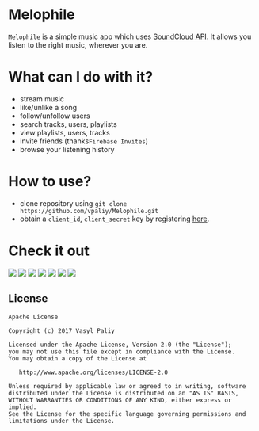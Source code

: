# Melophile

`Melophile` is a simple music app which uses [SoundCloud API](https://soundcloud.com/stream).
It allows you listen to the right music, wherever you are. 

# What can I do with it? #
- stream music
- like/unlike a song
- follow/unfollow users
- search tracks, users, playlists
- view playlists, users, tracks 
- invite friends (thanks`Firebase Invites`)
- browse your listening history


# How to use? #
- clone repository using `git clone https://github.com/vpaliy/Melophile.git`
- obtain a `client_id`, `client_secret` key by registering [here](https://developers.soundcloud.com/docs/api/reference).

# Check it out #

![](https://github.com/vpaliyX/CasptoneProject/blob/master/art/playlist.gif)
![](https://github.com/vpaliyX/CasptoneProject/blob/master/art/user.gif)
![](https://github.com/vpaliyX/CasptoneProject/blob/master/art/fourth.png)
![](https://github.com/vpaliyX/CasptoneProject/blob/master/art/second_2.png)
![](https://github.com/vpaliyX/CasptoneProject/blob/master/art/first_1.png)
![](https://github.com/vpaliyX/CasptoneProject/blob/master/art/third.png)
![](https://github.com/vpaliyX/CasptoneProject/blob/master/art/sixth.png)

## License ##

``````
Apache License

Copyright (c) 2017 Vasyl Paliy

Licensed under the Apache License, Version 2.0 (the "License");
you may not use this file except in compliance with the License.
You may obtain a copy of the License at

   http://www.apache.org/licenses/LICENSE-2.0

Unless required by applicable law or agreed to in writing, software
distributed under the License is distributed on an "AS IS" BASIS,
WITHOUT WARRANTIES OR CONDITIONS OF ANY KIND, either express or implied.
See the License for the specific language governing permissions and
limitations under the License.
``````
